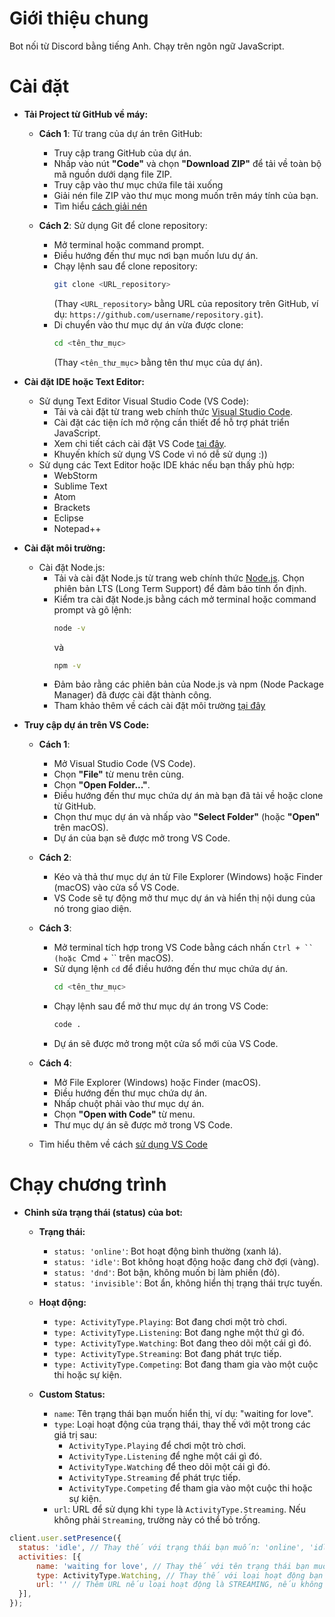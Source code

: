 # Giới thiệu chung
Bot nối từ Discord bằng tiếng Anh. Chạy trên ngôn ngữ JavaScript.

# Cài đặt
- **Tải Project từ GitHub về máy:**
  - **Cách 1**: Từ trang của dự án trên GitHub:
    - Truy cập trang GitHub của dự án.
    - Nhấp vào nút **"Code"** và chọn **"Download ZIP"** để tải về toàn bộ mã nguồn dưới dạng file ZIP.
    - Truy cập vào thư mục chứa file tải xuống
    - Giải nén file ZIP vào thư mục mong muốn trên máy tính của bạn.
    - Tìm hiểu [cách giải nén](https://www.youtube.com/results?search_query=c%C3%A1ch+gi%E1%BA%A3i+n%C3%A9n)

  - **Cách 2**: Sử dụng Git để clone repository:
    - Mở terminal hoặc command prompt.
    - Điều hướng đến thư mục nơi bạn muốn lưu dự án.
    - Chạy lệnh sau để clone repository:
      ```sh
      git clone <URL_repository>
      ```
      (Thay `<URL_repository>` bằng URL của repository trên GitHub, ví dụ: `https://github.com/username/repository.git`).
    - Di chuyển vào thư mục dự án vừa được clone:
      ```sh
      cd <tên_thư_mục>
      ```
      (Thay `<tên_thư_mục>` bằng tên thư mục của dự án).
- **Cài đặt IDE hoặc Text Editor:**
  - Sử dụng Text Editor Visual Studio Code (VS Code):
    - Tải và cài đặt từ trang web chính thức [Visual Studio Code](https://code.visualstudio.com/).
    - Cài đặt các tiện ích mở rộng cần thiết để hỗ trợ phát triển JavaScript.
    - Xem chi tiết cách cài đặt VS Code [tại đây](https://www.youtube.com/results?search_query=c%C3%A1ch+c%C3%A0i+vs+code+%2F+how+to+install+vs+code).
    - Khuyến khích sử dụng VS Code vì nó dễ sử dụng :))
  - Sử dụng các Text Editor hoặc IDE khác nếu bạn thấy phù hợp:
    - WebStorm
    - Sublime Text
    - Atom
    - Brackets
    - Eclipse
    - Notepad++

- **Cài đặt môi trường:**
  - Cài đặt Node.js:
    - Tải và cài đặt Node.js từ trang web chính thức [Node.js](https://nodejs.org/). Chọn phiên bản LTS (Long Term Support) để đảm bảo tính ổn định.
    - Kiểm tra cài đặt Node.js bằng cách mở terminal hoặc command prompt và gõ lệnh:
      ```sh
      node -v
      ```
      và
      ```sh
      npm -v
      ```
    - Đảm bảo rằng các phiên bản của Node.js và npm (Node Package Manager) đã được cài đặt thành công.
    - Tham khảo thêm về cách cài đặt môi trường [tại đây](https://www.youtube.com/results?search_query=c%C3%A1ch+c%C3%A0i+%C4%91%E1%BA%B7t+m%C3%B4i+js+%2F+how+to+install+js+inviroment)
- **Truy cập dự án trên VS Code:**
  - **Cách 1**:
    - Mở Visual Studio Code (VS Code).
    - Chọn **"File"** từ menu trên cùng.
    - Chọn **"Open Folder..."**.
    - Điều hướng đến thư mục chứa dự án mà bạn đã tải về hoặc clone từ GitHub.
    - Chọn thư mục dự án và nhấp vào **"Select Folder"** (hoặc **"Open"** trên macOS).
    - Dự án của bạn sẽ được mở trong VS Code.

  - **Cách 2**:
    - Kéo và thả thư mục dự án từ File Explorer (Windows) hoặc Finder (macOS) vào cửa sổ VS Code.
    - VS Code sẽ tự động mở thư mục dự án và hiển thị nội dung của nó trong giao diện.

  - **Cách 3**:
    - Mở terminal tích hợp trong VS Code bằng cách nhấn `Ctrl + `` (hoặc `Cmd + `` trên macOS).
    - Sử dụng lệnh `cd` để điều hướng đến thư mục chứa dự án.
      ```sh
      cd <tên_thư_mục>
      ```
    - Chạy lệnh sau để mở thư mục dự án trong VS Code:
      ```sh
      code .
      ```
    - Dự án sẽ được mở trong một cửa sổ mới của VS Code.

  - **Cách 4**:
    - Mở File Explorer (Windows) hoặc Finder (macOS).
    - Điều hướng đến thư mục chứa dự án.
    - Nhấp chuột phải vào thư mục dự án.
    - Chọn **"Open with Code"** từ menu.
    - Thư mục dự án sẽ được mở trong VS Code.
  - Tìm hiểu thêm về cách [sử dụng VS Code](https://www.youtube.com/results?search_query=c%C3%A1ch+m%E1%BB%9F+th%C6%B0+m%E1%BB%A5c+tr%C3%AAn+VS+code)
# Chạy chương trình
- **Chỉnh sửa trạng thái (status) của bot:**
  - **Trạng thái:**
    - `status: 'online'`: Bot hoạt động bình thường (xanh lá).
    - `status: 'idle'`: Bot không hoạt động hoặc đang chờ đợi (vàng).
    - `status: 'dnd'`: Bot bận, không muốn bị làm phiền (đỏ).
    - `status: 'invisible'`: Bot ẩn, không hiển thị trạng thái trực tuyến.

  - **Hoạt động:**
    - `type: ActivityType.Playing`: Bot đang chơi một trò chơi.
    - `type: ActivityType.Listening`: Bot đang nghe một thứ gì đó.
    - `type: ActivityType.Watching`: Bot đang theo dõi một cái gì đó.
    - `type: ActivityType.Streaming`: Bot đang phát trực tiếp.
    - `type: ActivityType.Competing`: Bot đang tham gia vào một cuộc thi hoặc sự kiện.

  - **Custom Status:**
    - `name`: Tên trạng thái bạn muốn hiển thị, ví dụ: "waiting for love".
    - `type`: Loại hoạt động của trạng thái, thay thế với một trong các giá trị sau:
      - `ActivityType.Playing` để chơi một trò chơi.
      - `ActivityType.Listening` để nghe một cái gì đó.
      - `ActivityType.Watching` để theo dõi một cái gì đó.
      - `ActivityType.Streaming` để phát trực tiếp.
      - `ActivityType.Competing` để tham gia vào một cuộc thi hoặc sự kiện.
    - `url`: URL để sử dụng khi `type` là `ActivityType.Streaming`. Nếu không phải `Streaming`, trường này có thể bỏ trống.

```js
client.user.setPresence({
  status: 'idle', // Thay thế với trạng thái bạn muốn: 'online', 'idle', 'dnd', 'invisible'
  activities: [{
      name: 'waiting for love', // Thay thế với tên trạng thái bạn muốn hiển thị
      type: ActivityType.Watching, // Thay thế với loại hoạt động bạn muốn: PLAYING, LISTENING, WATCHING, STREAMING, COMPETING
      url: '' // Thêm URL nếu loại hoạt động là STREAMING, nếu không thì để trống
  }],
});
```

